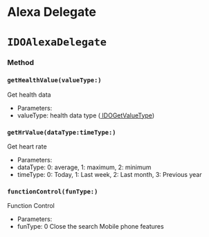# Alexa Delegate 
# `IDOAlexaDelegate`



### Method 

### `getHealthValue(valueType:)`

 Get health data 

 - Parameters: 
 - valueType: health data type ([ IDOGetValueType]( ../enum/IDOGetValueType.md))

### `getHrValue(dataType:timeType:)`

Get heart rate

- Parameters:
 - dataType: 0: average, 1: maximum, 2: minimum
 - timeType: 0: Today, 1: Last week, 2: Last month, 3: Previous year 

### `functionControl(funType:)`

Function Control

 - Parameters: 
 - funType: 0 Close the search Mobile phone features

